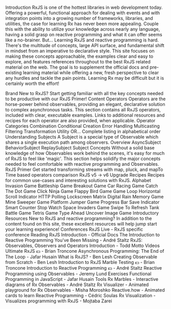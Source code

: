 Introduction
RxJS is one of the hottest libraries in web development today. Offering a powerful, functional approach for dealing with events and with integration points into a growing number of frameworks, libraries, and utilities, the case for learning Rx has never been more appealing. Couple this with the ability to utilize your knowledge across nearly any language, having a solid grasp on reactive programming and what it can offer seems like a no-brainer.
But...
Learning RxJS and reactive programming is hard. There's the multitude of concepts, large API surface, and fundamental shift in mindset from an imperative to declarative style. This site focuses on making these concepts approachable, the examples clear and easy to explore, and features references throughout to the best RxJS related material on the web. The goal is to supplement the official docs and pre-existing learning material while offering a new, fresh perspective to clear any hurdles and tackle the pain points. Learning Rx may be difficult but it is certainly worth the effort!

Brand New to RxJS?
Start getting familiar with all the key concepts needed to be productive with our RxJS Primer!
Content
Operators
Operators are the horse-power behind observables, providing an elegant, declarative solution to complex asynchronous tasks. This section contains all RxJS operators, included with clear, executable examples. Links to additional resources and recipes for each operator are also provided, when applicable.
Operator Categories
Combination
Conditional
Creation
Error Handling
Multicasting
Filtering
Transformation
Utility
OR...
Complete listing in alphabetical order
Understanding Subjects
A Subject is a special type of Observable which shares a single execution path among observers.
Overview
AsyncSubject
BehaviorSubject
ReplaySubject
Subject
Concepts
Without a solid base knowledge of how Observables work behind the scenes, it's easy for much of RxJS to feel like 'magic'. This section helps solidify the major concepts needed to feel comfortable with reactive programming and Observables.
RxJS Primer
Get started transforming streams with map, pluck, and mapTo
Time based operators comparison
RxJS v5 -> v6 Upgrade
Recipes
Recipes for common use-cases and interesting solutions with RxJS.
Alphabet Invasion Game
Battleship Game
Breakout Game
Car Racing Game
Catch The Dot Game
Click Ninja Game
Flappy Bird Game
Game Loop
Horizontal Scroll Indicator
HTTP Polling
Lockscreen
Matrix Digital Rain
Memory Game
Mine Sweeper Game
Platform Jumper Game
Progress Bar
Save Indicator
Smart Counter
Stop Watch
Space Invaders Game
Swipe To Refresh
Tank Battle Game
Tetris Game
Type Ahead
Uncover Image Game
Introductory Resources
New to RxJS and reactive programming? In addition to the content found on this site, these excellent resources will help jump start your learning experience!
Conferences
RxJS Live - RxJS specific conference
Reading
RxJS Introduction - Official Docs
The Introduction to Reactive Programming You've Been Missing - André Staltz
RxJS: Observables, Observers and Operators Introduction - Todd Motto
Videos
Ultimate RxJS 💵 - Brian Troncone
Asynchronous Programming: The End of The Loop - Jafar Husain
What is RxJS? - Ben Lesh
Creating Observable from Scratch - Ben Lesh
Introduction to RxJS Marble Testing 💵 - Brian Troncone
Introduction to Reactive Programming 💵 - André Staltz
Reactive Programming using Observables - Jeremy Lund
Exercises
Functional Programming in JavaScript - Jafar
Husain
Tools
Rx Marbles - Interactive diagrams of Rx Observables - André Staltz
Rx Visualizer - Animated playground for Rx Observables - Misha Moroshko
Reactive.how - Animated cards to learn Reactive Programming - Cédric Soulas
Rx Visualization - Visualizes programming with RxJS - Mojtaba Zarei
